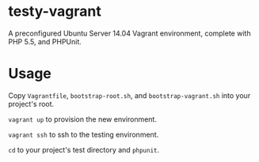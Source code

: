 testy-vagrant
=============

A preconfigured Ubuntu Server 14.04 Vagrant environment, complete with PHP 5.5, and PHPUnit.

Usage
=====

Copy `Vagrantfile`, `bootstrap-root.sh`, and `bootstrap-vagrant.sh` into your project's root.

`vagrant up` to provision the new environment.

`vagrant ssh` to ssh to the testing environment.

`cd` to your project's test directory and `phpunit`.
